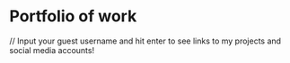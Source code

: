 # Portfolio of work

// Input your guest username and hit enter to see links to my projects and social media accounts!





















